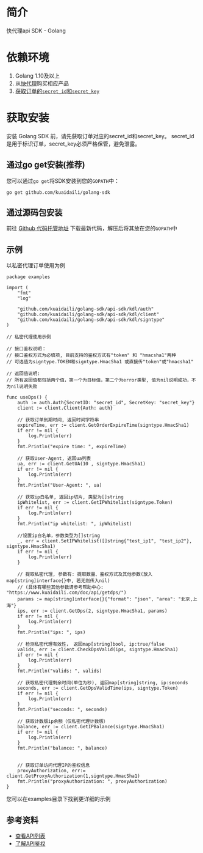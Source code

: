 # 简介
快代理api SDK - Golang

# 依赖环境
1. Golang 1.10及以上
2. 从[快代理](https://www.kuaidaili.com)购买相应产品
3. [获取订单的`secret_id`和`secret_key`](https://www.kuaidaili.com/usercenter/api/settings/)

# 获取安装
安装 Golang SDK 前，请先获取订单对应的secret_id和secret_key。 secret_id是用于标识订单，secret_key必须严格保管，避免泄露。

## 通过go get安装(推荐)
您可以通过`go get`将SDK安装到您的`GOPATH`中：
```
go get github.com/kuaidaili/golang-sdk
```

## 通过源码包安装
前往 [Github 代码托管地址](https://github.com/kuaidaili/golang-sdk/tree/master/api-sdk) 下载最新代码，解压后将其放在您的`GOPATH`中

## 示例
以私密代理订单使用为例
``` golang
package examples

import (
	"fmt"
	"log"

	"github.com/kuaidaili/golang-sdk/api-sdk/kdl/auth"
	"github.com/kuaidaili/golang-sdk/api-sdk/kdl/client"
	"github.com/kuaidaili/golang-sdk/api-sdk/kdl/signtype"
)

// 私密代理使用示例

// 接口鉴权说明：
// 接口鉴权方式为必填项, 目前支持的鉴权方式有"token" 和 "hmacsha1"两种
// 可选值为signtype.TOKEN和signtype.HmacSha1 或直接传"token"或"hmacsha1"

// 返回值说明:
// 所有返回值都包括两个值，第一个为目标值，第二个为error类型, 值为nil说明成功，不为nil说明失败

func useDps() {
	auth := auth.Auth{SecretID: "secret_id", SecretKey: "secret_key"}
	client := client.Client{Auth: auth}

	// 获取订单到期时间, 返回时间字符串
	expireTime, err := client.GetOrderExpireTime(signtype.HmacSha1)
	if err != nil {
		log.Println(err)
	}
	fmt.Println("expire time: ", expireTime)

	// 获取User-Agent, 返回ua列表
	ua, err := client.GetUA(10 , signtype.HmacSha1)
	if err != nil {
		log.Println(err)
	}
	fmt.Println("User-Agent: ", ua)

	// 获取ip白名单, 返回ip切片, 类型为[]string
	ipWhitelist, err := client.GetIPWhitelist(signtype.Token)
	if err != nil {
		log.Println(err)
	}
	fmt.Println("ip whitelist: ", ipWhitelist)

	//设置ip白名单，参数类型为[]string
	_, err = client.SetIPWhitelist([]string{"test_ip1", "test_ip2"}, signtype.HmacSha1)
	if err != nil {
		log.Println(err)
	}

	// 提取私密代理, 参数有: 提取数量、鉴权方式及其他参数(放入map[string]interface{}中, 若无则传入nil)
	// (具体有哪些其他参数请参考帮助中心: "https://www.kuaidaili.com/doc/api/getdps/")
	params := map[string]interface{}{"format": "json", "area": "北京,上海"}
	ips, err := client.GetDps(2, signtype.HmacSha1, params)
	if err != nil {
		log.Println(err)
	}
	fmt.Println("ips: ", ips)

	// 检测私密代理有效性， 返回map[string]bool, ip:true/false
	valids, err := client.CheckDpsValid(ips, signtype.HmacSha1)
	if err != nil {
		log.Println(err)
	}
	fmt.Println("valids: ", valids)

	// 获取私密代理剩余时间(单位为秒), 返回map[string]string, ip:seconds
	seconds, err := client.GetDpsValidTime(ips, signtype.Token)
	if err != nil {
		log.Println(err)
	}
	fmt.Println("seconds: ", seconds)

	// 获取计数版ip余额（仅私密代理计数版）
	balance, err := client.GetIPBalance(signtype.HmacSha1)
	if err != nil {
		log.Println(err)
	}
	fmt.Println("balance: ", balance)

	
	// 获取订单访问代理IP的鉴权信息
	proxyAuthorization, err:= client.GetProxyAuthorization(1,signtype.HmacSha1)
	fmt.Println("proxyAuthorization: ", proxyAuthorization)
}

```
您可以在examples目录下找到更详细的示例

## 参考资料

* [查看API列表](https://www.kuaidaili.com/doc/api/)
* [了解API鉴权](https://www.kuaidaili.com/doc/api/auth/)
